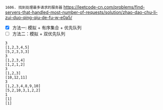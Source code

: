 
`1606. 找到处理最多请求的服务器` https://leetcode-cn.com/problems/find-servers-that-handled-most-number-of-requests/solution/zhao-dao-chu-li-zui-duo-qing-qiu-de-fu-w-e0a5/
- [x] 方法一: 模拟 + 有序集合 + 优先队列
- [ ] 方法二：模拟 + 双优先队列

```
3
[1,2,3,4,5]
[5,2,3,3,3]
3
[1,2,3,4]
[1,2,1,2]
3
[1,2,3]
[10,12,11]
3
[1,2,3,4,8,9,10]
[5,2,10,3,1,2,2]
1
[1]
[1]
```

